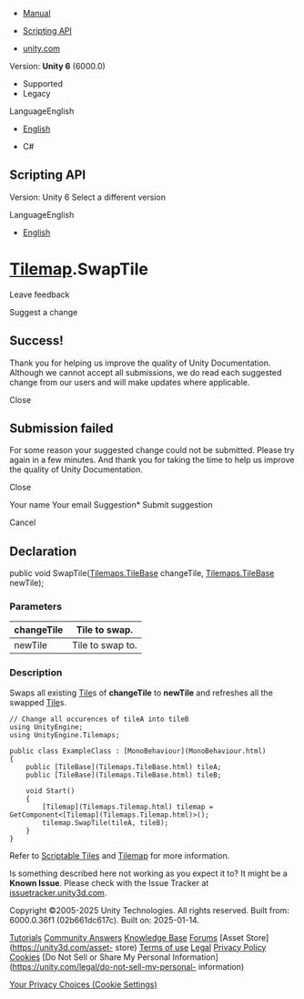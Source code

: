 [ ]()

  * [Manual](../Manual/index.html)
  * [Scripting API](../ScriptReference/index.html)

  * [unity.com](https://unity.com/)

Version: **Unity 6** (6000.0)

  * Supported
  * Legacy

LanguageEnglish

  * [English]()

  * C#

[ ](https://docs.unity3d.com)

## Scripting API

Version: Unity 6 Select a different version

LanguageEnglish

  * [English]()

#  [Tilemap](Tilemaps.Tilemap.html).SwapTile

Leave feedback

Suggest a change

## Success!

Thank you for helping us improve the quality of Unity Documentation. Although
we cannot accept all submissions, we do read each suggested change from our
users and will make updates where applicable.

Close

## Submission failed

For some reason your suggested change could not be submitted. Please <a>try
again</a> in a few minutes. And thank you for taking the time to help us
improve the quality of Unity Documentation.

Close

Your name Your email Suggestion* Submit suggestion

Cancel

[ ]()

## Declaration

public void SwapTile([Tilemaps.TileBase](Tilemaps.TileBase.html) changeTile,
[Tilemaps.TileBase](Tilemaps.TileBase.html) newTile);

### Parameters

changeTile | Tile to swap.  
---|---  
newTile | Tile to swap to.  
  
### Description

Swaps all existing [Tile](Tilemaps.Tile.html)s of **changeTile** to
**newTile** and refreshes all the swapped [Tile](Tilemaps.Tile.html)s.

    
    
    // Change all occurences of tileA into tileB
    using UnityEngine;
    using UnityEngine.Tilemaps;  
      
    public class ExampleClass : [MonoBehaviour](MonoBehaviour.html)
    {
        public [TileBase](Tilemaps.TileBase.html) tileA;
        public [TileBase](Tilemaps.TileBase.html) tileB;  
      
        void Start()
        {
            [Tilemap](Tilemaps.Tilemap.html) tilemap = GetComponent<[Tilemap](Tilemaps.Tilemap.html)>();
            tilemap.SwapTile(tileA, tileB);
        }
    }
    

Refer to [Scriptable Tiles](../Manual/Tilemap-ScriptableTiles-TileBase.html)
and [Tilemap](../Manual/class-Tilemap.html) for more information.

Is something described here not working as you expect it to? It might be a
**Known Issue**. Please check with the Issue Tracker at
[issuetracker.unity3d.com](https://issuetracker.unity3d.com).

Copyright ©2005-2025 Unity Technologies. All rights reserved. Built from:
6000.0.36f1 (02b661dc617c). Built on: 2025-01-14.

[Tutorials](https://unity3d.com/learn) [Community
Answers](https://answers.unity3d.com) [Knowledge
Base](https://support.unity3d.com/hc/en-us)
[Forums](https://forum.unity3d.com) [Asset Store](https://unity3d.com/asset-
store) [Terms of use](https://docs.unity3d.com/Manual/TermsOfUse.html)
[Legal](https://unity.com/legal) [Privacy
Policy](https://unity.com/legal/privacy-policy)
[Cookies](https://unity.com/legal/cookie-policy) [Do Not Sell or Share My
Personal Information](https://unity.com/legal/do-not-sell-my-personal-
information)

[Your Privacy Choices (Cookie Settings)](javascript:void\(0\);)

